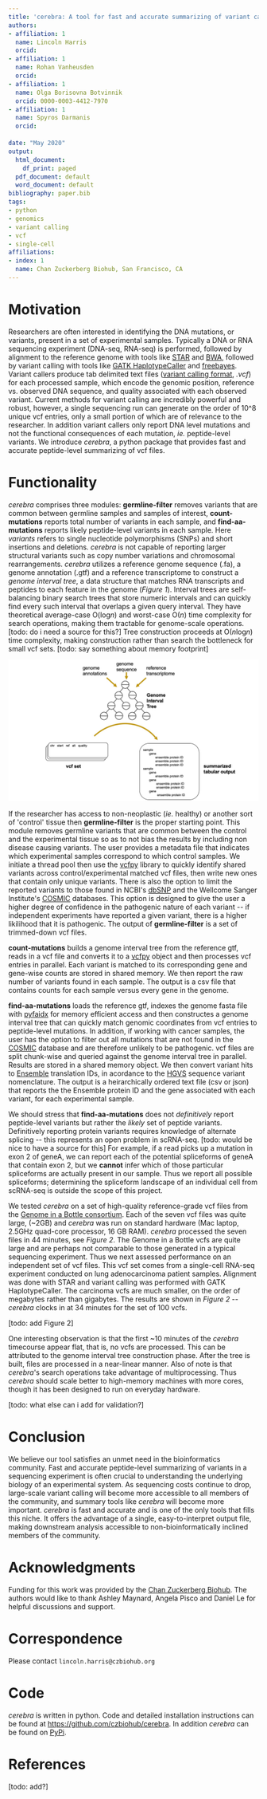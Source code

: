 ```yaml
---
title: 'cerebra: A tool for fast and accurate summarizing of variant calling format (.vcf) files'
authors:
- affiliation: 1
  name: Lincoln Harris
  orcid: 
- affiliation: 1
  name: Rohan Vanheusden
  orcid: 
- affiliation: 1
  name: Olga Borisovna Botvinnik
  orcid: 0000-0003-4412-7970
- affiliation: 1
  name: Spyros Darmanis
  orcid: 

date: "May 2020"
output:
  html_document:
    df_print: paged
  pdf_document: default
  word_document: default
bibliography: paper.bib
tags:
- python
- genomics
- variant calling
- vcf
- single-cell
affiliations:
- index: 1
  name: Chan Zuckerberg Biohub, San Francisco, CA
---
```


# Motivation
Researchers are often interested in identifying the DNA mutations, or variants, present in a set of experimental 
samples. Typically a DNA or RNA sequencing experiment (DNA-seq, RNA-seq) is performed, followed by alignment to the 
reference genome with tools like [STAR](https://github.com/alexdobin/STAR) and 
[BWA](http://bio-bwa.sourceforge.net/), followed by variant calling with tools like [GATK HaplotypeCaller](https://software.broadinstitute.org/gatk/documentation/tooldocs/3.8-0/org_broadinstitute_gatk_tools_walkers_haplotypecaller_HaplotypeCaller.php) 
and [freebayes](https://github.com/ekg/freebayes). Variant callers produce tab
delimited text files ([variant calling format](https://samtools.github.io/hts-specs/VCFv4.2.pdf), *.vcf*)
for each processed sample, which encode the genomic position, reference vs. observed DNA sequence, and quality
associated with each observed variant. Current methods for variant calling are incredibly powerful and robust, 
however, a single sequencing run can generate on the order of 10^8 unique vcf entries, only a 
small portion of which are of relevance to the researcher. In addition variant callers only report DNA level 
mutations and not the functional consequences of each mutation, *ie.* peptide-level variants. We introduce
*cerebra*, a python package that provides fast and accurate peptide-level summarizing of vcf files.

# Functionality
*cerebra* comprises three modules: **germline-filter** removes variants that are common between germline samples 
and samples of interest, **count-mutations** reports total number of variants in each sample, and **find-aa-mutations** reports likely peptide-level variants in each sample. Here *variants* refers to single nucleotide polymorphisms (SNPs)
and short insertions and deletions. *cerebra* is not capable of reporting larger structural variants such as copy number variations and chromosomal rearrangements. *cerebra* utilizes a reference genome sequence (.fa), a genome annotation 
(.gtf) and a reference transcriptome to construct a *genome interval tree*, a data structure that matches RNA transcripts
and peptides to each feature in the genome (*Figure 1*). Interval trees are self-balancing binary search trees that store numeric intervals and can quickly find every such interval that overlaps a given query interval. They have theoretical average-case O(log*n*) and worst-case O(*n*) time complexity for search operations, making them tractable for genome-scale operations. [todo: do i need a source for this?] Tree construction proceeds at O(*n*log*n*) time complexity, making construction rather than search the bottleneck for small vcf sets. [todo: say something about memory footprint]

![checkout](workflow.jpg)

If the researcher has access to non-neoplastic (*ie.* healthy) or another sort of 'control' tissue then **germline-filter** is the proper starting point. This module removes germline variants that are common between the control and the experimental tissue so as to not bias the results by including non disease causing variants. The user provides a 
metadata file that indicates which experimental samples correspond to which control samples. We initiate a 
thread pool then use the [vcfpy](https://pypi.org/project/vcfpy/) library to quickly identify shared variants across control/experimental matched vcf files, then write new ones that contain only unique variants. There is also the option to limit the reported variants to those found in NCBI's [dbSNP](https://www.ncbi.nlm.nih.gov/books/NBK21088/) and the Wellcome Sanger Institute's [COSMIC](https://cancer.sanger.ac.uk/cosmic) databases. This option is designed to give the user a higher
degree of confidence in the pathogenic nature of each variant -- if independent experiments have reported a given variant, there is a higher likilihood that it is pathogenic. The output of **germline-filter** is a set of trimmed-down vcf files. 

**count-mutations** builds a genome interval tree from the reference gtf, reads in a vcf file and converts it to a 
[vcfpy](https://pypi.org/project/vcfpy/) object and then processes vcf entries in parallel. Each variant is matched to its
corresponding gene and gene-wise counts are stored in shared memory. We then report the raw number of variants found in 
each sample. The output is a csv file that contains counts for each sample versus every gene in the genome. 

**find-aa-mutations** loads the reference gtf, indexes the genome fasta file with [pyfaidx](https://pypi.org/project/pyfaidx/) for memory efficient access and then constructes a genome interval tree 
that can quickly match genomic coordinates from vcf entries to peptide-level mutations. In addition, if working 
with cancer samples, the user has the option to filter out all mutations that are not found in the [COSMIC](https://cancer.sanger.ac.uk/cosmic) database and are therefore unlikely to be pathogenic. vcf files are split 
chunk-wise and queried against the genome interval tree in parallel. Results are stored in a shared memory 
object. We then convert variant hits to [Ensemble](https://uswest.ensembl.org/index.html) translation IDs, 
in acordance to the [HGVS](https://varnomen.hgvs.org/) sequence variant nomenclature. The output is a 
heirarchically ordered text file (csv or json) that reports the the Ensemble protein ID and the gene associated with 
each variant, for each experimental sample. 

We should stress that **find-aa-mutations** does not *definitively* report peptide-level variants but rather the *likely*
set of peptide variants. Definitively reporting protein variants requires knowledge of alternate splicing -- this represents
an open problem in scRNA-seq. [todo: would be nice to have a source for this] For example, if a read picks up a mutation in exon 2 of geneA, we can report each of the potential spliceforms of geneA that contain exon 2, but we **cannot** infer which of those particular spliceforms are actually present in our sample. Thus we report all possible spliceforms; determining the spliceform landscape of an individual cell from scRNA-seq is outside the scope of this project. 

We tested *cerebra* on a set of high-quality reference-grade vcf files from the [Genome in a Bottle consortium](https://www.nist.gov/programs-projects/genome-bottle). 
Each of the seven vcf files was quite large, (~2GB) and *cerebra* was run on standard hardware (Mac laptop, 2.5GHz quad-core processor, 16 GB RAM). *cerebra* processed the seven files in 44 minutes, see *Figure 2*. 
The Genome in a Bottle vcfs are quite large and are perhaps not comparable to those generated in a typical sequencing experiment. Thus we next assessed performance on an independent set of vcf files. This vcf set comes from a single-cell 
RNA-seq experiment conducted on lung adenocarcinoma patient samples. Alignment was done with STAR and variant calling was performed with GATK HaplotypeCaller. The carcinoma vcfs are much smaller, on the order of megabytes rather than gigabytes. The results are shown in *Figure 2* -- *cerebra* clocks in at 34 minutes for the set of 100 vcfs.

[todo: add Figure 2]

One interesting observation is that the first ~10 minutes of the *cerebra* timecourse appear flat, that is, no vcfs are processed. This can be attributed to the genome interval tree construction phase. After the tree is built, files are 
processed in a near-linear manner. Also of note is that *cerebra*'s search operations take advantage of multiprocessing.
Thus *cerebra* should scale better to high-memory machines with more cores, though it has been designed to run on everyday hardware. 

[todo: what else can i add for validation?]

# Conclusion
We believe our tool satisfies an unmet need in the bioinformatics community. Fast and accurate peptide-level summarizing
of variants in a sequencing experiment is often crucial to understanding the underlying biology of an experimental
system. As sequencing costs continue to drop, large-scale variant calling will become more accessible to all members
of the community, and summary tools like *cerebra* will become more important. *cerebra* is fast and accurate and is one of the only tools that fills this niche. It offers the advantage of a single, easy-to-interpret output file, making downstream analysis accessible to non-bioinformatically inclined members of the community.

# Acknowledgments
Funding for this work was provided by the [Chan Zuckerberg Biohub](https://www.czbiohub.org/). The authors would like
to thank Ashley Maynard, Angela Pisco and Daniel Le for helpful discussions and support.

# Correspondence
Please contact `lincoln.harris@czbiohub.org`

# Code
*cerebra* is written in python. Code and detailed installation instructions can be found at https://github.com/czbiohub/cerebra. In addition *cerebra* can be found on [PyPi](https://pypi.org/project/cerebra/).

# References
[todo: add?]



